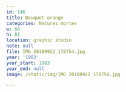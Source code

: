 ```yaml
---
id: 146
title: Bouquet orange
categories: Natures mortes
w: 60
h: 81
location: graphic studio
note: null
file: IMG_20180922_170754.jpg
year: '1983'
year_start: 1983
year_end: null
image: /static/img/IMG_20180922_170754.jpg

---
```

